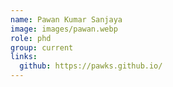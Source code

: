 ```yaml
---
name: Pawan Kumar Sanjaya
image: images/pawan.webp
role: phd
group: current
links:
  github: https://pawks.github.io/
---
```

